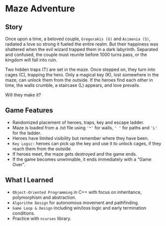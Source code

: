 # Maze Adventure

## Story

Once upon a time, a beloved couple, `Gregorakis (G)` and `Asimenia (S)`, radiated a love so strong it fueled the entire realm. But their happiness was shattered when the evil wizard trapped them in a dark labyrinth. Separated and confused, the couple must reunite before 1000 turns pass, or the kingdom will fall into ruin.

Two hidden traps (T) are set in the maze. Once stepped on, they turn into cages (C), trapping the hero. Only a magical key (K), lost somewhere in the maze, can unlock them from the outside. If the heroes find each other in time, the walls crumble, a staircase (L) appears, and love prevails.

Will they make it?

## Game Features
- Randomized placement of heroes, traps, key and escape ladder.
- Maze is loaded from a .txt file using `'*'` for walls, `' '` for paths and `'L'` for the ladder.
- Heroes have limited visibility but remember where they have been.
- `Key Logic:` heroes can pick up the key and use it to unlock cages, if they reach them from the outside.
- If heroes meet, the maze gets destroyed and the game ends.
- If the game becomes unwinnable, it ends immediately with a "Game Over".

## What I Learned
- `Object-Oriented Programming` in C++ with focus on inheritance, polymorphism and abstraction.
- `Algorithm Design` for autonomous movement and pathfinding.
- `Game Loop & Design` including win/loss logic and early termination conditions.
- Practice with `ncurses` library. 
